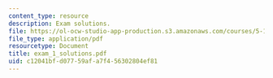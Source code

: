 ```yaml
---
content_type: resource
description: Exam solutions.
file: https://ol-ocw-studio-app-production.s3.amazonaws.com/courses/5-13-organic-chemistry-ii-fall-2006/c12041bfd07759afa7f456302804ef81_exam_1_solutions.pdf
file_type: application/pdf
resourcetype: Document
title: exam_1_solutions.pdf
uid: c12041bf-d077-59af-a7f4-56302804ef81
---
```

